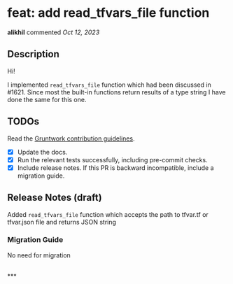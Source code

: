 # feat: add read_tfvars_file function

**alikhil** commented *Oct 12, 2023*



## Description

Hi! 

I implemented `read_tfvars_file` function which had been discussed in #1621. Since most the built-in functions return results of a type string I have done the same for this one.

<!-- Description of the changes introduced by this PR. -->

## TODOs

Read the [Gruntwork contribution guidelines](https://gruntwork.notion.site/Gruntwork-Coding-Methodology-02fdcd6e4b004e818553684760bf691e).

- [x] Update the docs.
- [x] Run the relevant tests successfully, including pre-commit checks.
- [x] Include release notes. If this PR is backward incompatible, include a migration guide.

## Release Notes (draft)

<!-- One-line description of the PR that can be included in the final release notes. -->
Added `read_tfvars_file` function which accepts the path to tfvar.tf or tfvar.json file and returns JSON string

### Migration Guide

No need for migration
<!-- Important: If you made any backward incompatible changes, then you must write a migration guide! -->


<br />
***



